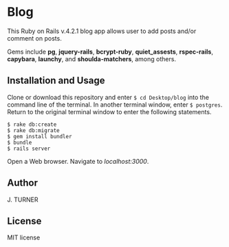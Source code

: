 Blog
==============

This Ruby on Rails v.4.2.1 blog app allows user to add posts and/or comment on posts.

Gems include **pg**, **jquery-rails**, **bcrypt-ruby**, **quiet_assests**, **rspec-rails**, **capybara**, **launchy**, and **shoulda-matchers**, among others.

Installation and Usage
------------

Clone or download this repository and enter `$ cd Desktop/blog` into the command line of the terminal. In another terminal window, enter `$ postgres`. Return to the original terminal window to enter the following statements.
```
$ rake db:create
$ rake db:migrate
$ gem install bundler
$ bundle
$ rails server
```

Open a Web browser. Navigate to *localhost:3000*.

Author
------

J. TURNER

License
-------

MIT license
